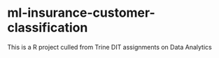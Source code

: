# ml-insurance-customer-classification
This is a R project culled from Trine DIT assignments on Data Analytics
